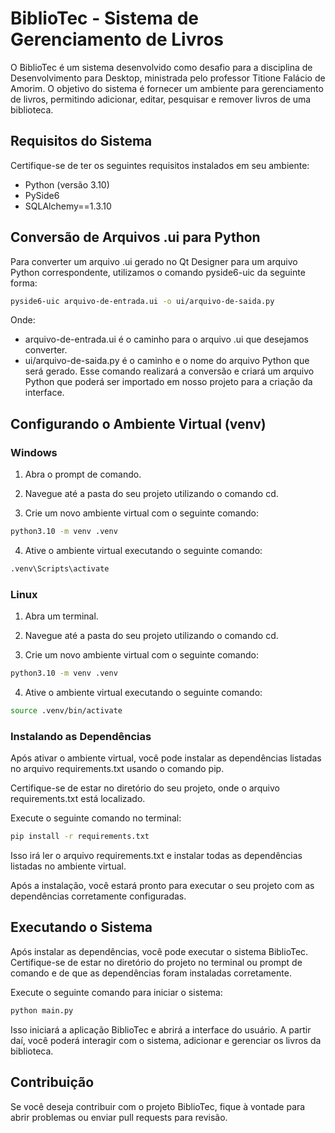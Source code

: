 # BiblioTec - Sistema de Gerenciamento de Livros

O BiblioTec é um sistema desenvolvido como desafio para a disciplina de Desenvolvimento para Desktop, ministrada pelo professor Titione Falácio de Amorim. O objetivo do sistema é fornecer um ambiente para gerenciamento de livros, permitindo adicionar, editar, pesquisar e remover livros de uma biblioteca.

## Requisitos do Sistema

Certifique-se de ter os seguintes requisitos instalados em seu ambiente:

- Python (versão 3.10)
- PySide6
- SQLAlchemy==1.3.10

## Conversão de Arquivos .ui para Python
Para converter um arquivo .ui gerado no Qt Designer para um arquivo Python correspondente, utilizamos o comando pyside6-uic da seguinte forma:
```bash
pyside6-uic arquivo-de-entrada.ui -o ui/arquivo-de-saida.py
```
Onde:

- arquivo-de-entrada.ui é o caminho para o arquivo .ui que desejamos converter.
- ui/arquivo-de-saida.py é o caminho e o nome do arquivo Python que será gerado.
Esse comando realizará a conversão e criará um arquivo Python que poderá ser importado em nosso projeto para a criação da interface.

## Configurando o Ambiente Virtual (venv)
### Windows
1. Abra o prompt de comando.

2. Navegue até a pasta do seu projeto utilizando o comando cd.

3. Crie um novo ambiente virtual com o seguinte comando:

```bash
python3.10 -m venv .venv
```
4. Ative o ambiente virtual executando o seguinte comando:
```bash
.venv\Scripts\activate
```

### Linux
1. Abra um terminal.

2. Navegue até a pasta do seu projeto utilizando o comando cd.

3. Crie um novo ambiente virtual com o seguinte comando:
```bash
python3.10 -m venv .venv
```
4. Ative o ambiente virtual executando o seguinte comando:
```bash
source .venv/bin/activate
```
### Instalando as Dependências
Após ativar o ambiente virtual, você pode instalar as dependências listadas no arquivo requirements.txt usando o comando pip.

Certifique-se de estar no diretório do seu projeto, onde o arquivo requirements.txt está localizado.

Execute o seguinte comando no terminal:
```bash
pip install -r requirements.txt
```
Isso irá ler o arquivo requirements.txt e instalar todas as dependências listadas no ambiente virtual.

Após a instalação, você estará pronto para executar o seu projeto com as dependências corretamente configuradas.

## Executando o Sistema
Após instalar as dependências, você pode executar o sistema BiblioTec. Certifique-se de estar no diretório do projeto no terminal ou prompt de comando e de que as dependências foram instaladas corretamente.

Execute o seguinte comando para iniciar o sistema:
```bash
python main.py
```
Isso iniciará a aplicação BiblioTec e abrirá a interface do usuário. A partir daí, você poderá interagir com o sistema, adicionar e gerenciar os livros da biblioteca.

## Contribuição
Se você deseja contribuir com o projeto BiblioTec, fique à vontade para abrir problemas ou enviar pull requests para revisão.